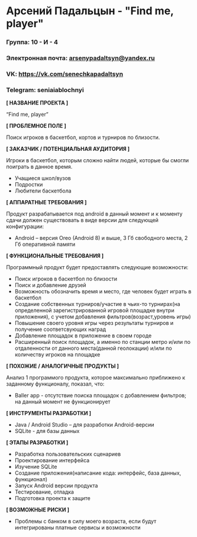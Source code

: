 # Арсений Падальцын - "Find me, player"

### Группа: 10 - И - 4
### Электронная почта: arsenypadaltsyn@yandex.ru
### VK: https://vk.com/senechkapadaltsyn
### Telegram: seniaiablochnyi


**[ НАЗВАНИЕ ПРОЕКТА ]**

“Find me, player”

**[ ПРОБЛЕМНОЕ ПОЛЕ ]**

Поиск игроков в баскетбол, кортов и турниров по близости.

**[ ЗАКАЗЧИК / ПОТЕНЦИАЛЬНАЯ АУДИТОРИЯ ]**

Игроки в баскетбол, которым сложно найти людей, которые бы смогли поиграть в данное время.

* Учащиеся школ/вузов
* Подростки
* Любители баскетбола

**[ АППАРАТНЫЕ ТРЕБОВАНИЯ ]** 

Продукт разрабатывается под android в данный момент и к моменту сдачи должен существовать в виде версии для следующей конфигурации:

* Android – версия Oreo (Android 8) и выше, 3 Гб свободного места, 2 Гб оперативной памяти

**[ ФУНКЦИОНАЛЬНЫЕ ТРЕБОВАНИЯ ]**

Программный продукт будет предоставлять следующие возможности:
* Поиск игроков в баскетбол по близости 
* Поиск и добавление друзей
* Возможность обозначить время и место, где человек будет играть в баскетбол 
* Создание собственных турниров/участие в чьих-то турнирах(на определенной зарегистрированной игровой площадке внутри приложения), с учетом добавления фильтров(возраст,уровень игры)
* Повышение своего уровня игры через результаты турниров и получение соответсвующих наград
* Добавление площадок в приложение в своем городе
* Расширенный поиск площадок, а именно по станции метро и/или по отдаленности от данного места(данной геолокации) и/или по количеству игроков на площадке

**[ ПОХОЖИЕ / АНАЛОГИЧНЫЕ ПРОДУКТЫ ]**

Анализ 1 программого продукта, которое максимально приближено к заданному функционалу, показал, что:

* Baller app - отсутствие поиска площадок с добавлением фильтров; на данный момент не функционирует

**[ ИНСТРУМЕНТЫ РАЗРАБОТКИ ]**

*	Java / Android Studio – для разработки Android-версии
* SQLite - для базы данных

**[ ЭТАПЫ РАЗРАБОТКИ ]**

*	Разработка пользовательских сценариев
*	Проектирование интерфейса
*	Изучение SQLite
*	Создание приложения(написание кода: интерфейс, база данных, функционал)
*	Запуск Android версии продукта
*	Тестирование, отладка
*	Подготовка проекта к защите

**[ ВОЗМОЖНЫЕ РИСКИ ]**
* Проблемы с банком в силу моего возраста, если будут интегрированы платные сервисы и возможности
